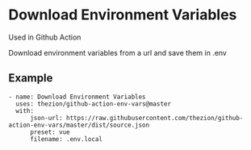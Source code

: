 # Download Environment Variables

Used in Github Action

Download environment variables from a url and save them in .env

## Example

```
- name: Download Environment Variables
  uses: thezion/github-action-env-vars@master
  with:
      json-url: https://raw.githubusercontent.com/thezion/github-action-env-vars/master/dist/source.json
      preset: vue
      filename: .env.local
```